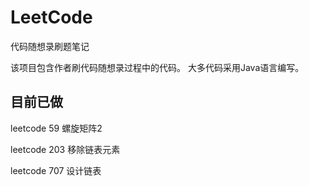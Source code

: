 # LeetCode
 代码随想录刷题笔记
 
 该项目包含作者刷代码随想录过程中的代码。
 大多代码采用Java语言编写。
 
## 目前已做
 leetcode 59 螺旋矩阵2
 
 leetcode 203 移除链表元素
 
 leetcode 707 设计链表
